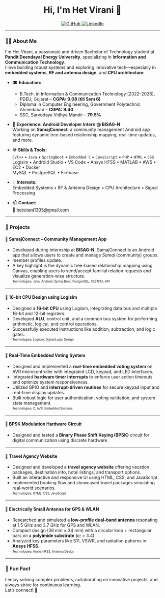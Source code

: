 <h1 align="center">Hi, I'm Het Virani 👋</h1>

<p align="center">
  <a href="https://github.com/Hetvirani">
    <img src="https://img.shields.io/badge/GitHub-Hetvirani-181717?style=flat-square&logo=github" alt="GitHub">
  </a>
  <a href="https://www.linkedin.com/in/het-virani/">
    <img src="https://img.shields.io/badge/LinkedIn-Het%20Virani-blue?style=flat-square&logo=linkedin" alt="LinkedIn">
  </a>
</p>

---

### 👨‍💻 About Me

I'm Het Virani, a passionate and driven Bachelor of Technology student at **Pandit Deendayal Energy University**, specializing in **Information and Communication Technology**.  
I love building robust systems and exploring innovative tech—especially in **embedded systems**, **RF and antenna design**, and **CPU architecture**.

- 🎓 **Education:**
  - B.Tech. in Information & Communication Technology (2022–2026), PDEU, Gujarat – **CGPA: 9.08 (till Sem 6)**
  - Diploma in Computer Engineering, Government Polytechnic Ahmedabad – **CGPA: 9.40**
  - SSC, Sarvodaya Vidhya Mandir – **79.5%**

- 🚀 **Experience:**
  **Android Developer Intern @ BISAG-N**  
  Working on **SamajConnect**: a community management Android app featuring dynamic tree-based relationship mapping, real-time updates, and more.

- 🛠️ **Skills & Tools:**  
  `C/C++` • `Java` • `SpringBoot`  • `Embedded C` • `JavaScript` • `PHP` • `HTML` • `CSS`  
  Logisim • Android Studio • VS Code • Ansys HFSS • MATLAB • AWS • EC2 • Docker  
  MySQL • PostgreSQL • Firebase

- 💡 **Interests:**  
  Embedded Systems • RF & Antenna Design • CPU Architecture • Signal Processing

- 📫 **Contact:**  
  📧 hetvirani1305@gmail.com

---

### 🌟 Projects

#### 🔹 SamajConnect – Community Management App  
- Developed during internship at **BISAG-N**, SamajConnect is an Android app that allows users to create and manage *Samaj* (community) groups.  
- member profiles update.
- A key highlight is the dynamic tree-based relationship mapping using Canvas, enabling users to send/accept familial relation requests and visualize generation-wise structure.  
<sub><sup>Technologies: Java, Android, Spring Boot, PostgreSQL, RESTFUL API</sup></sub>

---

#### 🔹 16-bit CPU Design using Logisim  
- Designed a **16-bit CPU** using Logisim, integrating data bus and multiple 16-bit and 12-bit registers.  
- Developed **ALU**, control unit, and a common bus system for performing arithmetic, logical, and control operations.  
- Successfully executed instructions like addition, subtraction, and logic gates.  
<sub><sup>Technologies: Logisim, Digital Logic Design</sup></sub>

---

#### 🔹 Real-Time Embedded Voting System  
- Designed and implemented a **real-time embedded voting system** on AVR microcontroller with integrated LCD, keypad, and LED interfaces.  
- Integrated **hardware timer interrupts** to enforce user action timeouts and optimize system responsiveness.  
- Utilized GPIO and **interrupt-driven routines** for secure keypad input and real-time display updates.  
- Built robust logic for user authentication, voting validation, and system state management.  
<sub><sup>Technologies: C, AVR, Embedded Systems</sup></sub>

---

#### 🔹 BPSK Modulation Hardware Circuit  
- Designed and tested a **Binary Phase Shift Keying (BPSK)** circuit for digital communication using discrete hardware.

---

#### 🔹 Travel Agency Website  
- Designed and developed a **travel agency website** offering vacation packages, destination info, hotel listings, and transport options.  
- Built an interactive and responsive UI using HTML, CSS, and JavaScript.  
- Implemented booking flow and showcased travel packages simulating real-world scenarios.  
<sub><sup>Technologies: HTML, CSS, JavaScript</sup></sub>

---

#### 🔹 Electrically Small Antenna for GPS & WLAN  
- Researched and simulated a **low-profile dual-band antenna** resonating at 1.5 GHz and 3.7 GHz for GPS and WLAN.  
- Compact design (38 mm × 34 mm) with a circular loop + rectangular bars on a **polyimide substrate** (εr = 3.4).  
- Analyzed key parameters like S11, VSWR, and radiation patterns in **Ansys HFSS**.  
<sub><sup>Technologies: Ansys HFSS, Antenna Design</sup></sub>

---

### 🌱 Fun Fact

I enjoy solving complex problems, collaborating on innovative projects, and always strive for continuous learning.  
Let’s connect! 🚀
